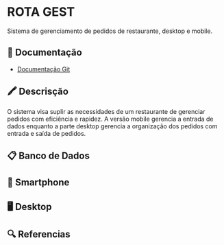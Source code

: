 # ROTA GEST

Sistema de gerenciamento de pedidos de restaurante, desktop e mobile. 

## 📕 Documentação 
- [Documentação Git](https://github.com/gabriellsantos485/minhas-criacoes)

## 🖍️ Descrisção 
O sistema visa suplir as necessidades de um restaurante de gerenciar pedidos com eficiência e rapidez.
A versão mobile gerencia a entrada de dados enquanto a parte desktop gerencia a organização dos pedidos com entrada e saída de pedidos. 


## 📋 Banco de Dados

## 📱 Smartphone

## 🖥️ Desktop

## 🔍 Referencias
